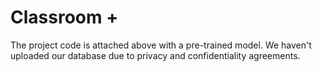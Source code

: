 # Classroom +

The project code is attached above with a pre-trained model. We haven't uploaded our database due to privacy and confidentiality agreements.
